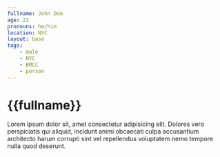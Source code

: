 ```yaml
---
fullname: John Doe
age: 22
pronouns: he/him
location: NYC
layout: base
tags:
    - male
    - NYC
    - BMCC
    - person
---
```


# {{fullname}}
Lorem ipsum dolor sit, amet consectetur adipisicing elit. Dolores vero perspiciatis qui aliquid, incidunt animi obcaecati culpa accusantium architecto harum corrupti sint vel repellendus voluptatem nemo tempore nulla quod deserunt.
